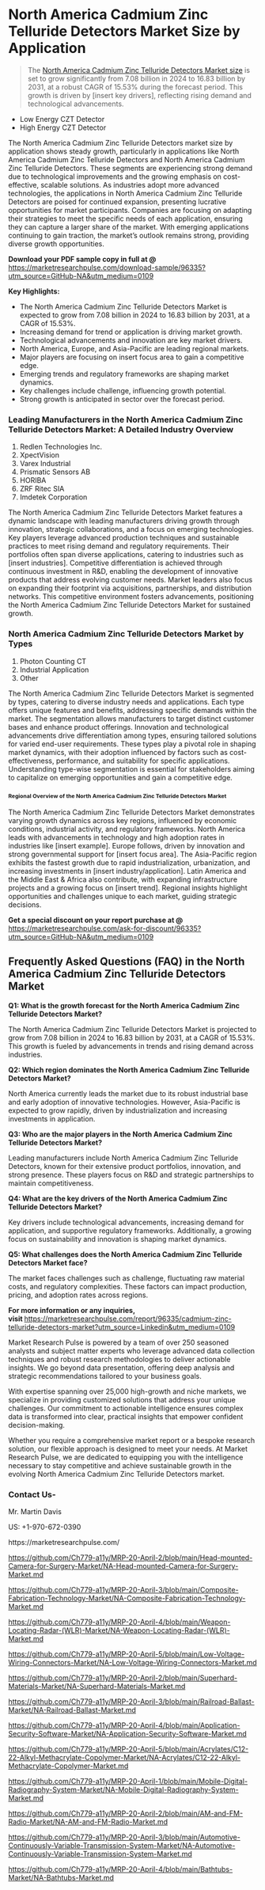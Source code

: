 <h1>North America Cadmium Zinc Telluride Detectors Market&nbsp;Size by Application</h1><blockquote><p>The <a href="https://marketresearchpulse.com/download-sample/96335?utm_source=GitHub-NA&amp;utm_medium=0109">North America Cadmium Zinc Telluride Detectors Market size</a> is set to grow significantly from 7.08 billion in 2024 to 16.83 billion by 2031, at a robust CAGR of 15.53% during the forecast period. This growth is driven by [insert key drivers], reflecting rising demand and technological advancements.</p></blockquote><ul><li>Low Energy CZT Detector<li> High Energy CZT Detector</li></ul><p>The North America Cadmium Zinc Telluride Detectors market size by application shows steady growth, particularly in applications like North America Cadmium Zinc Telluride Detectors and North America Cadmium Zinc Telluride Detectors. These segments are experiencing strong demand due to technological improvements and the growing emphasis on cost-effective, scalable solutions. As industries adopt more advanced technologies, the applications in North America Cadmium Zinc Telluride Detectors are poised for continued expansion, presenting lucrative opportunities for market participants. Companies are focusing on adapting their strategies to meet the specific needs of each application, ensuring they can capture a larger share of the market. With emerging applications continuing to gain traction, the market’s outlook remains strong, providing diverse growth opportunities.</p><p><strong>Download your PDF sample copy in full at @ </strong><a href="https://marketresearchpulse.com/download-sample/96335?utm_source=GitHub-NA&amp;utm_medium=0109">https://marketresearchpulse.com/download-sample/96335?utm_source=GitHub-NA&amp;utm_medium=0109</a></p><p><strong>Key Highlights: </strong></p><ul><li>The North America Cadmium Zinc Telluride Detectors Market is expected to grow from 7.08 billion in 2024 to 16.83 billion by 2031, at a CAGR of 15.53%.</li><li>Increasing demand for trend or application is driving market growth.</li><li>Technological advancements and innovation are key market drivers.</li><li>North America, Europe, and Asia-Pacific are leading regional markets.</li><li>Major players are focusing on insert focus area to gain a competitive edge.</li><li>Emerging trends and regulatory frameworks are shaping market dynamics.</li><li>Key challenges include challenge, influencing growth potential.</li><li>Strong growth is anticipated in sector over the forecast period.</li></ul><h3>Leading Manufacturers in the North America Cadmium Zinc Telluride Detectors Market: A Detailed Industry Overview</h3><ol><li>Redlen Technologies Inc.</li><li>XpectVision</li><li>Varex Industrial</li><li>Prismatic Sensors AB</li><li>HORIBA</li><li>ZRF Ritec SIA</li><li>Imdetek Corporation</li></ol><div class="flex max-w-full flex-col flex-grow"><div class="min-h-8 text-message flex w-full flex-col items-end gap-2 whitespace-normal break-words [.text-message+&amp;]:mt-5" dir="auto" data-message-author-role="assistant" data-message-id="fd8432e4-4910-450d-b182-61b7bfb0a01f" data-message-model-slug="gpt-4o"><div class="flex w-full flex-col gap-1 empty:hidden first:pt-[3px]"><div class="markdown prose w-full break-words dark:prose-invert light"><p>The North America Cadmium Zinc Telluride Detectors Market features a dynamic landscape with leading manufacturers driving growth through innovation, strategic collaborations, and a focus on emerging technologies. Key players leverage advanced production techniques and sustainable practices to meet rising demand and regulatory requirements. Their portfolios often span diverse applications, catering to industries such as [insert industries]. Competitive differentiation is achieved through continuous investment in R&amp;D, enabling the development of innovative products that address evolving customer needs. Market leaders also focus on expanding their footprint via acquisitions, partnerships, and distribution networks. This competitive environment fosters advancements, positioning the North America Cadmium Zinc Telluride Detectors Market for sustained growth.</p></div></div></div></div><h3>North America Cadmium Zinc Telluride Detectors Market by Types</h3><ol><li>Photon Counting CT<li> Industrial Application<li> Other</li></ol><div class="flex max-w-full flex-col flex-grow"><div class="min-h-8 text-message flex w-full flex-col items-end gap-2 whitespace-normal break-words [.text-message+&amp;]:mt-5" dir="auto" data-message-author-role="assistant" data-message-id="084470be-0bb7-4664-bddf-5156b4f41249" data-message-model-slug="gpt-4o-mini"><div class="flex w-full flex-col gap-1 empty:hidden first:pt-[3px]"><div class="markdown prose w-full break-words dark:prose-invert light"><p>The North America Cadmium Zinc Telluride Detectors Market is segmented by types, catering to diverse industry needs and applications. Each type offers unique features and benefits, addressing specific demands within the market. The segmentation allows manufacturers to target distinct customer bases and enhance product offerings. Innovation and technological advancements drive differentiation among types, ensuring tailored solutions for varied end-user requirements. These types play a pivotal role in shaping market dynamics, with their adoption influenced by factors such as cost-effectiveness, performance, and suitability for specific applications. Understanding type-wise segmentation is essential for stakeholders aiming to capitalize on emerging opportunities and gain a competitive edge.</p></div></div></div></div><h3><span style="font-size: 11px;">Regional Overview of the North America Cadmium Zinc Telluride Detectors Market</span></h3><div class="flex max-w-full flex-col flex-grow"><div class="min-h-8 text-message flex w-full flex-col items-end gap-2 whitespace-normal break-words [.text-message+&amp;]:mt-5" dir="auto" data-message-author-role="assistant" data-message-id="e9038762-ce64-4e30-91c9-9bd413514231" data-message-model-slug="gpt-4o-mini"><div class="flex w-full flex-col gap-1 empty:hidden first:pt-[3px]"><div class="markdown prose w-full break-words dark:prose-invert light"><p>The North America Cadmium Zinc Telluride Detectors Market demonstrates varying growth dynamics across key regions, influenced by economic conditions, industrial activity, and regulatory frameworks. North America leads with advancements in technology and high adoption rates in industries like [insert example]. Europe follows, driven by innovation and strong governmental support for [insert focus area]. The Asia-Pacific region exhibits the fastest growth due to rapid industrialization, urbanization, and increasing investments in [insert industry/application]. Latin America and the Middle East &amp; Africa also contribute, with expanding infrastructure projects and a growing focus on [insert trend]. Regional insights highlight opportunities and challenges unique to each market, guiding strategic decisions.</p></div></div></div></div><p><strong>Get a special discount on your report purchase at @ </strong><a href="https://marketresearchpulse.com/ask-for-discount/96335?utm_source=GitHub-NA&amp;utm_medium=0109">https://marketresearchpulse.com/ask-for-discount/96335?utm_source=GitHub-NA&amp;utm_medium=0109</a></p><h2>Frequently Asked Questions (FAQ) in the North America Cadmium Zinc Telluride Detectors Market</h2><p><strong>Q1: What is the growth forecast for the North America Cadmium Zinc Telluride Detectors Market?</strong></p><p>The North America Cadmium Zinc Telluride Detectors Market is projected to grow from 7.08 billion in 2024 to 16.83 billion by 2031, at a CAGR of 15.53%. This growth is fueled by advancements in trends and rising demand across industries.</p><p><strong>Q2: Which region dominates the North America Cadmium Zinc Telluride Detectors Market?</strong></p><p>North America currently leads the market due to its robust industrial base and early adoption of innovative technologies. However, Asia-Pacific is expected to grow rapidly, driven by industrialization and increasing investments in application.</p><p><strong>Q3: Who are the major players in the North America Cadmium Zinc Telluride Detectors Market?</strong></p><p>Leading manufacturers include North America Cadmium Zinc Telluride Detectors, known for their extensive product portfolios, innovation, and strong presence. These players focus on R&amp;D and strategic partnerships to maintain competitiveness.</p><p><strong>Q4: What are the key drivers of the North America Cadmium Zinc Telluride Detectors Market?</strong></p><p>Key drivers include technological advancements, increasing demand for application, and supportive regulatory frameworks. Additionally, a growing focus on sustainability and innovation is shaping market dynamics.</p><p><strong>Q5: What challenges does the North America Cadmium Zinc Telluride Detectors Market face?</strong></p><p>The market faces challenges such as challenge, fluctuating raw material costs, and regulatory complexities. These factors can impact production, pricing, and adoption rates across regions.</p><p><strong>For more information or any inquiries, visit&nbsp;</strong><a href="https://marketresearchpulse.com/report/96335/cadmium-zinc-telluride-detectors-market?utm_source=Linkedin&utm_medium=0109">https://marketresearchpulse.com/report/96335/cadmium-zinc-telluride-detectors-market?utm_source=Linkedin&utm_medium=0109</a></p><p>Market Research Pulse is powered by a team of over 250 seasoned analysts and subject matter experts who leverage advanced data collection techniques and robust research methodologies to deliver actionable insights. We go beyond data presentation, offering deep analysis and strategic recommendations tailored to your business goals.</p><p>With expertise spanning over 25,000 high-growth and niche markets, we specialize in providing customized solutions that address your unique challenges. Our commitment to actionable intelligence ensures complex data is transformed into clear, practical insights that empower confident decision-making.</p><p>Whether you require a comprehensive market report or a bespoke research solution, our flexible approach is designed to meet your needs. At Market Research Pulse, we are dedicated to equipping you with the intelligence necessary to stay competitive and achieve sustainable growth in the evolving North America Cadmium Zinc Telluride Detectors market.</p><h3><strong>Contact Us-</strong></h3><p>Mr. Martin Davis</p><p>US: +1-970-672-0390</p><p>https://marketresearchpulse.com/</p><p><a href="https://github.com/Ch779-a11y/MRP-20-April-2/blob/main/Head-mounted-Camera-for-Surgery-Market/NA-Head-mounted-Camera-for-Surgery-Market.md">https://github.com/Ch779-a11y/MRP-20-April-2/blob/main/Head-mounted-Camera-for-Surgery-Market/NA-Head-mounted-Camera-for-Surgery-Market.md</a></p><p><a href="https://github.com/Ch779-a11y/MRP-20-April-3/blob/main/Composite-Fabrication-Technology-Market/NA-Composite-Fabrication-Technology-Market.md">https://github.com/Ch779-a11y/MRP-20-April-3/blob/main/Composite-Fabrication-Technology-Market/NA-Composite-Fabrication-Technology-Market.md</a></p><p><a href="https://github.com/Ch779-a11y/MRP-20-April-4/blob/main/Weapon-Locating-Radar-(WLR)-Market/NA-Weapon-Locating-Radar-(WLR)-Market.md">https://github.com/Ch779-a11y/MRP-20-April-4/blob/main/Weapon-Locating-Radar-(WLR)-Market/NA-Weapon-Locating-Radar-(WLR)-Market.md</a></p><p><a href="https://github.com/Ch779-a11y/MRP-20-April-5/blob/main/Low-Voltage-Wiring-Connectors-Market/NA-Low-Voltage-Wiring-Connectors-Market.md">https://github.com/Ch779-a11y/MRP-20-April-5/blob/main/Low-Voltage-Wiring-Connectors-Market/NA-Low-Voltage-Wiring-Connectors-Market.md</a></p><p><a href="https://github.com/Ch779-a11y/MRP-20-April-2/blob/main/Superhard-Materials-Market/NA-Superhard-Materials-Market.md">https://github.com/Ch779-a11y/MRP-20-April-2/blob/main/Superhard-Materials-Market/NA-Superhard-Materials-Market.md</a></p><p><a href="https://github.com/Ch779-a11y/MRP-20-April-3/blob/main/Railroad-Ballast-Market/NA-Railroad-Ballast-Market.md">https://github.com/Ch779-a11y/MRP-20-April-3/blob/main/Railroad-Ballast-Market/NA-Railroad-Ballast-Market.md</a></p><p><a href="https://github.com/Ch779-a11y/MRP-20-April-4/blob/main/Application-Security-Software-Market/NA-Application-Security-Software-Market.md">https://github.com/Ch779-a11y/MRP-20-April-4/blob/main/Application-Security-Software-Market/NA-Application-Security-Software-Market.md</a></p><p><a href="https://github.com/Ch779-a11y/MRP-20-April-5/blob/main/Acrylates/C12-22-Alkyl-Methacrylate-Copolymer-Market/NA-Acrylates/C12-22-Alkyl-Methacrylate-Copolymer-Market.md">https://github.com/Ch779-a11y/MRP-20-April-5/blob/main/Acrylates/C12-22-Alkyl-Methacrylate-Copolymer-Market/NA-Acrylates/C12-22-Alkyl-Methacrylate-Copolymer-Market.md</a></p><p><a href="https://github.com/Ch779-a11y/MRP-20-April-1/blob/main/Mobile-Digital-Radiography-System-Market/NA-Mobile-Digital-Radiography-System-Market.md">https://github.com/Ch779-a11y/MRP-20-April-1/blob/main/Mobile-Digital-Radiography-System-Market/NA-Mobile-Digital-Radiography-System-Market.md</a></p><p><a href="https://github.com/Ch779-a11y/MRP-20-April-2/blob/main/AM-and-FM-Radio-Market/NA-AM-and-FM-Radio-Market.md">https://github.com/Ch779-a11y/MRP-20-April-2/blob/main/AM-and-FM-Radio-Market/NA-AM-and-FM-Radio-Market.md</a></p><p><a href="https://github.com/Ch779-a11y/MRP-20-April-3/blob/main/Automotive-Continuously-Variable-Transmission-System-Market/NA-Automotive-Continuously-Variable-Transmission-System-Market.md">https://github.com/Ch779-a11y/MRP-20-April-3/blob/main/Automotive-Continuously-Variable-Transmission-System-Market/NA-Automotive-Continuously-Variable-Transmission-System-Market.md</a></p><p><a href="https://github.com/Ch779-a11y/MRP-20-April-4/blob/main/Bathtubs-Market/NA-Bathtubs-Market.md">https://github.com/Ch779-a11y/MRP-20-April-4/blob/main/Bathtubs-Market/NA-Bathtubs-Market.md</a></p>
